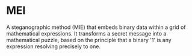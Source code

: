 # MEI
A steganographic method (MIE) that embeds binary data within a grid of mathematical expressions. It transforms a secret message into a mathematical puzzle, based on the principle that a binary '1' is any expression resolving precisely to one.
